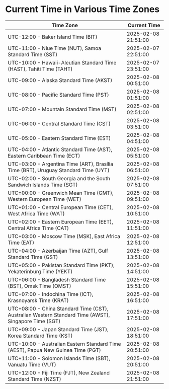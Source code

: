 # Current Time in Various Time Zones

| Time Zone | Current Time |
|-----------|--------------|
| UTC-12:00 - Baker Island Time (BIT) | 2025-02-08 21:51:00 |
| UTC-11:00 - Niue Time (NUT), Samoa Standard Time (SST) | 2025-02-07 22:51:00 |
| UTC-10:00 - Hawaii-Aleutian Standard Time (HAST), Tahiti Time (TAHT) | 2025-02-07 23:51:00 |
| UTC-09:00 - Alaska Standard Time (AKST) | 2025-02-08 00:51:00 |
| UTC-08:00 - Pacific Standard Time (PST) | 2025-02-08 01:51:00 |
| UTC-07:00 - Mountain Standard Time (MST) | 2025-02-08 02:51:00 |
| UTC-06:00 - Central Standard Time (CST) | 2025-02-08 03:51:00 |
| UTC-05:00 - Eastern Standard Time (EST) | 2025-02-08 04:51:00 |
| UTC-04:00 - Atlantic Standard Time (AST), Eastern Caribbean Time (ECT) | 2025-02-08 05:51:00 |
| UTC-03:00 - Argentina Time (ART), Brasília Time (BRT), Uruguay Standard Time (UYT) | 2025-02-08 06:51:00 |
| UTC-02:00 - South Georgia and the South Sandwich Islands Time (SGT) | 2025-02-08 07:51:00 |
| UTC±00:00 - Greenwich Mean Time (GMT), Western European Time (WET) | 2025-02-08 09:51:00 |
| UTC+01:00 - Central European Time (CET), West Africa Time (WAT) | 2025-02-08 10:51:00 |
| UTC+02:00 - Eastern European Time (EET), Central Africa Time (CAT) | 2025-02-08 11:51:00 |
| UTC+03:00 - Moscow Time (MSK), East Africa Time (EAT) | 2025-02-08 12:51:00 |
| UTC+04:00 - Azerbaijan Time (AZT), Gulf Standard Time (GST) | 2025-02-08 13:51:00 |
| UTC+05:00 - Pakistan Standard Time (PKT), Yekaterinburg Time (YEKT) | 2025-02-08 14:51:00 |
| UTC+06:00 - Bangladesh Standard Time (BST), Omsk Time (OMST) | 2025-02-08 15:51:00 |
| UTC+07:00 - Indochina Time (ICT), Krasnoyarsk Time (KRAT) | 2025-02-08 16:51:00 |
| UTC+08:00 - China Standard Time (CST), Australian Western Standard Time (AWST), Singapore Time (SGT) | 2025-02-08 17:51:00 |
| UTC+09:00 - Japan Standard Time (JST), Korea Standard Time (KST) | 2025-02-08 18:51:00 |
| UTC+10:00 - Australian Eastern Standard Time (AEST), Papua New Guinea Time (PGT) | 2025-02-08 20:51:00 |
| UTC+11:00 - Solomon Islands Time (SBT), Vanuatu Time (VUT) | 2025-02-08 20:51:00 |
| UTC+12:00 - Fiji Time (FJT), New Zealand Standard Time (NZST) | 2025-02-08 21:51:00 |
